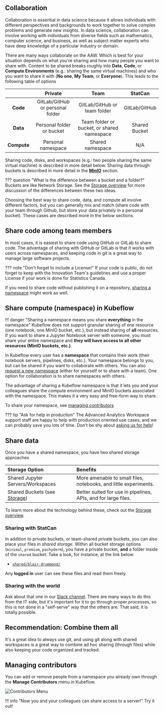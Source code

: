 ## Collaboration

Collaboration is essential in data science because it allows individuals with different perspectives and backgrounds to work together to solve complex problems and generate new insights. In data science, collaboration can involve working with individuals from diverse fields such as mathematics, computer science, and business, as well as subject matter experts who have deep knowledge of a particular industry or domain.

There are many ways collaborate on the AAW. Which is best for your situation depends on what you're sharing and how many people you want to share with. Content to be shared breaks roughly into **Data**, **Code**, or **Compute Environments** (e.g.: sharing the same virtual machines) and who you want to share it with (**No one**, **My Team**, or **Everyone**). This leads to the following table of options

|             |           **Private**            |                  **Team**                  |  **StatCan**  |
| :---------: | :------------------------------: | :----------------------------------------: | :-----------: |
|  **Code**   | GitLab/GitHub or personal folder |        GitLab/GitHub or team folder        | GitLab/GitHub |
|  **Data**   |    Personal folder or bucket     | Team folder or bucket, or shared namespace | Shared Bucket |
| **Compute** |        Personal namespace        |              Shared namespace              |      N/A      |

Sharing code, disks, and workspaces (e.g.: two people sharing the same virtual machine) is described in more detail below. Sharing data through buckets is described in more detail in the **[MinIO](../5-Storage/AzureBlobStorage.md)** section.

<!-- prettier-ignore -->
??? question "What is the difference between a bucket and a folder?"
    Buckets are like Network Storage. See the [Storage overview](../5-Storage/Overview.md) for more discussion of the differences between these two ideas.

Choosing the best way to share code, data, and compute all involve different factors, but you can generally mix and match (share code with your team through
Github, but store your data privately in a personal bucket). These cases are described more in the below sections.

## Share code among team members

In most cases, it is easiest to share code using GitHub or GitLab to share code.
The advantage of sharing with GitHub or GitLab is that it works with users
across namespaces, and keeping code in git is a great way to manage large
software projects.

<!-- prettier-ignore -->
??? note "Don't forget to include a License!"
    If your code is public, do not forget to keep with the Innovation Team's guidelines and use a proper License if your work is done for Statistics Canada.

If you need to share code without publishing it on a repository,
[sharing a namespace](#share-compute-namespace-in-kubeflow) might work as well.

## Share compute (namespace) in Kubeflow

<!-- prettier-ignore -->
!!! danger "Sharing a namespace means you share **everything** in the namespace"
    Kubeflow does not support granular sharing of one resource (one notebook, one MinIO bucket, etc.), but instead sharing of **all** resources. If you want to share a Jupyter Notebook server with someone, you must share your entire namespace and **they will have access to all other resources (MinIO buckets, etc.)**.

In Kubeflow every user has a **namespace** that contains their work (their
notebook servers, pipelines, disks, etc.). Your namespace belongs to you, but
can be shared if you want to collaborate with others. You can also
[request a new namespace](Request-a-Namespace.md) (either for yourself or to
share with a team). One option for collaboration is to share namespaces with
others.

The advantage of sharing a Kubeflow namespace is that it lets you and your
colleagues share the compute environment and MinIO buckets associated with the
namespace. This makes it a very easy and free-form way to share.

To share your namespace, see [managing contributors](#managing-contributors)

<!-- prettier-ignore -->
??? tip "Ask for help in production"
    The Advanced Analytics Workspace support staff are happy to help with production oriented use cases, and we can probably save you lots of time. Don't be shy about [asking us for help](../Help.md)!

## Share data

Once you have a shared namespace, you have two shared storage approaches

| Storage Option                                           | Benefits                                                         |
| :------------------------------------------------------- | :--------------------------------------------------------------- |
| Shared Jupyter Servers/Workspaces                        | More amenable to small files, notebooks, and little experiments. |
| Shared Buckets (see [Storage](../5-Storage/Overview.md)) | Better suited for use in pipelines, APIs, and for large files.   |

To learn more about the technology behind these, check out the
[Storage overview](../5-Storage/Overview.md).

### Sharing with StatCan

In addition to private buckets, or team-shared private buckets, you can also
place your files in _shared storage_. Within all bucket storage options
(`minimal`, `premium`, `pachyderm`), you have a private bucket, **and** a folder
inside of the `shared` bucket. Take a look, for instance, at the link below:

- [`shared/blair-drummond/`](https://minimal-tenant1-minio.covid.cloud.statcan.ca/minio/shared/blair-drummond/)

Any **logged in** user can see these files and read them freely.

### Sharing with the world

Ask about that one in our [Slack channel](https://statcan-aaw.slack.com). There
are many ways to do this from the IT side, but it's important for it to go
through proper processes, so this is not done in a "self-serve" way that the
others are. That said, it is totally possible.

## Recommendation: Combine them all

It's a great idea to always use git, and using git along with shared workspaces
is a great way to combine ad hoc sharing (through files) while also keeping your
code organized and tracked.

## Managing contributors

You can add or remove people from a namespace you already own through the
**Manage Contributors** menu in Kubeflow.

![Contributors Menu](../images/kubeflow_contributors.png)

<!-- prettier-ignore -->
!!! info "Now you and your colleagues can share access to a server!"
    Try it out!
